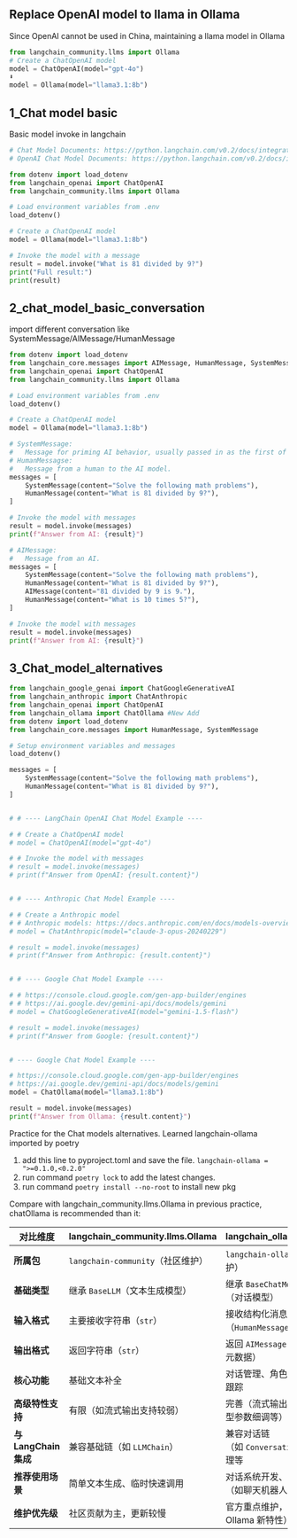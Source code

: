 
## Replace OpenAI model to llama in Ollama

Since OpenAI cannot be used in China, maintaining a llama model in Ollama
```Python
from langchain_community.llms import Ollama
# Create a ChatOpenAI model
model = ChatOpenAI(model="gpt-4o")
⬇️
model = Ollama(model="llama3.1:8b")
```


## 1_Chat model basic
Basic model invoke in langchain
```python
# Chat Model Documents: https://python.langchain.com/v0.2/docs/integrations/chat/
# OpenAI Chat Model Documents: https://python.langchain.com/v0.2/docs/integrations/chat/openai/

from dotenv import load_dotenv
from langchain_openai import ChatOpenAI
from langchain_community.llms import Ollama

# Load environment variables from .env
load_dotenv()

# Create a ChatOpenAI model
model = Ollama(model="llama3.1:8b")

# Invoke the model with a message
result = model.invoke("What is 81 divided by 9?")
print("Full result:")
print(result)

```

## 2_chat_model_basic_conversation

import different conversation like SystemMessage/AIMessage/HumanMessage
```python
from dotenv import load_dotenv
from langchain_core.messages import AIMessage, HumanMessage, SystemMessage
from langchain_openai import ChatOpenAI
from langchain_community.llms import Ollama

# Load environment variables from .env
load_dotenv()

# Create a ChatOpenAI model
model = Ollama(model="llama3.1:8b")

# SystemMessage:
#   Message for priming AI behavior, usually passed in as the first of a sequenc of input messages.
# HumanMessagse:
#   Message from a human to the AI model.
messages = [
    SystemMessage(content="Solve the following math problems"),
    HumanMessage(content="What is 81 divided by 9?"),
]

# Invoke the model with messages
result = model.invoke(messages)
print(f"Answer from AI: {result}")

# AIMessage:
#   Message from an AI.
messages = [
    SystemMessage(content="Solve the following math problems"),
    HumanMessage(content="What is 81 divided by 9?"),
    AIMessage(content="81 divided by 9 is 9."),
    HumanMessage(content="What is 10 times 5?"),
]

# Invoke the model with messages
result = model.invoke(messages)
print(f"Answer from AI: {result}")

```

## 3_Chat_model_alternatives

``` python
from langchain_google_genai import ChatGoogleGenerativeAI
from langchain_anthropic import ChatAnthropic
from langchain_openai import ChatOpenAI
from langchain_ollama import ChatOllama #New Add
from dotenv import load_dotenv
from langchain_core.messages import HumanMessage, SystemMessage

# Setup environment variables and messages
load_dotenv()

messages = [
    SystemMessage(content="Solve the following math problems"),
    HumanMessage(content="What is 81 divided by 9?"),
]


# # ---- LangChain OpenAI Chat Model Example ----

# # Create a ChatOpenAI model
# model = ChatOpenAI(model="gpt-4o")

# # Invoke the model with messages
# result = model.invoke(messages)
# print(f"Answer from OpenAI: {result.content}")


# # ---- Anthropic Chat Model Example ----

# # Create a Anthropic model
# # Anthropic models: https://docs.anthropic.com/en/docs/models-overview
# model = ChatAnthropic(model="claude-3-opus-20240229")

# result = model.invoke(messages)
# print(f"Answer from Anthropic: {result.content}")


# # ---- Google Chat Model Example ----

# # https://console.cloud.google.com/gen-app-builder/engines
# # https://ai.google.dev/gemini-api/docs/models/gemini
# model = ChatGoogleGenerativeAI(model="gemini-1.5-flash")

# result = model.invoke(messages)
# print(f"Answer from Google: {result.content}")


# ---- Google Chat Model Example ----

# https://console.cloud.google.com/gen-app-builder/engines
# https://ai.google.dev/gemini-api/docs/models/gemini
model = ChatOllama(model="llama3.1:8b")

result = model.invoke(messages)
print(f"Answer from Ollama: {result.content}")


```

Practice for the Chat models alternatives. Learned langchain-ollama imported by poetry
1. add this line to pyproject.toml and save the file.
   ``langchain-ollama = ">=0.1.0,<0.2.0"``
2. run command `poetry lock` to add the latest changes.
3. run command `poetry install --no-root` to install new pkg

Compare with langchain_community.llms.Ollama in previous practice, chatOllama is recommended than it:

| **对比维度**           | **langchain_community.llms.Ollama** | **langchain_ollama.ChatOllama**        |
| ------------------ | ----------------------------------- | -------------------------------------- |
| **所属包**            | `langchain-community`（社区维护）         | `langchain-ollama`（官方专门维护）             |
| **基础类型**           | 继承 `BaseLLM`（文本生成模型）                | 继承 `BaseChatModel`（对话模型）               |
| **输入格式**           | 主要接收字符串（`str`）                      | 接收结构化消息列表（`HumanMessage`/`AIMessage`等） |
| **输出格式**           | 返回字符串（`str`）                        | 返回 `AIMessage` 等对话对象（含元数据）             |
| **核心功能**           | 基础文本补全                              | 对话管理、角色区分、历史记录跟踪                       |
| **高级特性支持**         | 有限（如流式输出支持较弱）                       | 完善（流式输出、工具调用、模型参数细调等）                  |
| **与 LangChain 集成** | 兼容基础链（如 `LLMChain`）                 | 兼容对话链（如 `ConversationChain`）、代理等       |
| **推荐使用场景**         | 简单文本生成、临时快速调用                       | 对话系统开发、复杂交互场景（如聊天机器人）                  |
| **维护优先级**          | 社区贡献为主，更新较慢                         | 官方重点维护，更新及时（跟进 Ollama 新特性）             |
